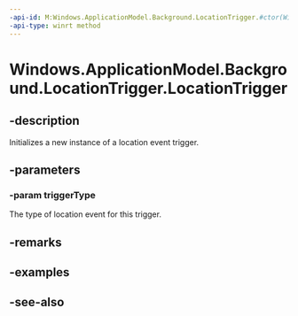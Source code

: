 ----api-id: M:Windows.ApplicationModel.Background.LocationTrigger.#ctor(Windows.ApplicationModel.Background.LocationTriggerType)
-api-type: winrt method
---<!-- Method syntaxpublic LocationTrigger(Windows.ApplicationModel.Background.LocationTriggerType triggerType)--># Windows.ApplicationModel.Background.LocationTrigger.LocationTrigger## -descriptionInitializes a new instance of a location event trigger.## -parameters### -param triggerTypeThe type of location event for this trigger.## -remarks## -examples## -see-also